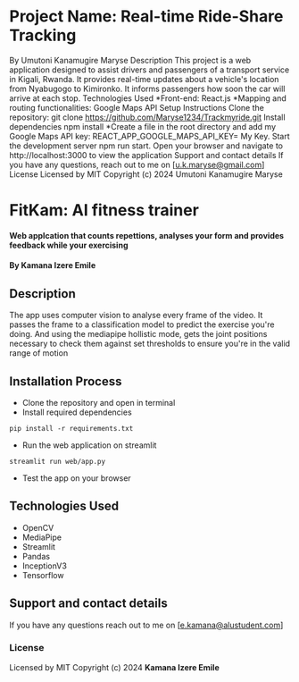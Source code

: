 # Project Name: Real-time Ride-Share Tracking
By Umutoni Kanamugire Maryse
Description
This project is a web application designed to assist drivers and passengers of a transport service in Kigali, Rwanda. It provides real-time updates about a vehicle's location from Nyabugogo to Kimironko. It informs passengers how soon the car will arrive at each stop.
Technologies Used
*Front-end: React.js *Mapping and routing functionalities: Google Maps API
Setup Instructions
Clone the repository: git clone https://github.com/Maryse1234/Trackmyride.git
Install dependencies
npm install
*Create a file in the root directory and add my Google Maps API key: REACT_APP_GOOGLE_MAPS_API_KEY= My Key.
Start the development server
npm run start.
Open your browser and navigate to
http://localhost:3000 to view the application
Support and contact details
If you have any questions, reach out to me on [u.k.maryse@gmail.com]
License
Licensed by MIT Copyright (c) 2024 Umutoni Kanamugire Maryse


# FitKam: AI fitness trainer
#### Web applcation that counts repettions, analyses your form and provides feedback while your exercising
#### By **Kamana Izere Emile**
## Description
The app uses computer vision to analyse every frame of the video. It passes the frame to a classification model to predict the exercise you're doing. And using the mediapipe hollistic mode, gets the joint positions necessary to check them against set thresholds to ensure you're in the valid range of motion
## Installation Process
* Clone the repository and open in terminal
* Install required dependencies
```console
pip install -r requirements.txt
```
* Run the web application on streamlit
```console
streamlit run web/app.py
```
* Test the app on your browser
## Technologies Used
* OpenCV
* MediaPipe
* Streamlit
* Pandas
* InceptionV3
* Tensorflow
## Support and contact details
If you have any questions reach out to me on [e.kamana@alustudent.com]
### License
Licensed by MIT
Copyright (c) 2024 **Kamana Izere Emile**


